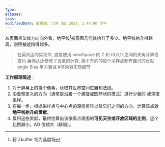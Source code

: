 ```yaml
---
Type:
aliases: 
tags: 
modifiedDate: 星期四, 六月 5日 2025, 2:47:00 下午
---
```

从表面点法线方向向外看，地平线[^1]被周围几何体抬升了多少。地平线抬升得越高，说明被遮挡得越多。

>  在英伟达的实现中, 直接使用 viewSpace 的 Z 和 (0,0,1) 之间的夹角计算高度角
>  英伟达还修改了贡献的计算, 每个方向的每个采样点都有自己的贡献
>  angle Bias
>  平方衰减
#渲染器实现细节 

**工作原理简述**：
1. 对于屏幕上的每个像素，获取其世界空间位置和法线。
2. 沿着预定义的方向（通常是沿着一个螺旋或圆环状的模式）进行少量的 或深度采样。
3. 在每一步，根据采样点与中心点的深度差异以及它们之间的方向，计算该点**对地平线抬升的贡献**。
4. 累积这些贡献，最终估算出该像素点周围的**可见天空或开放区域的比例**。这个比例越小，AO 值越大（越暗）。

[^1]: 将 Zbuffer 视为高度场
